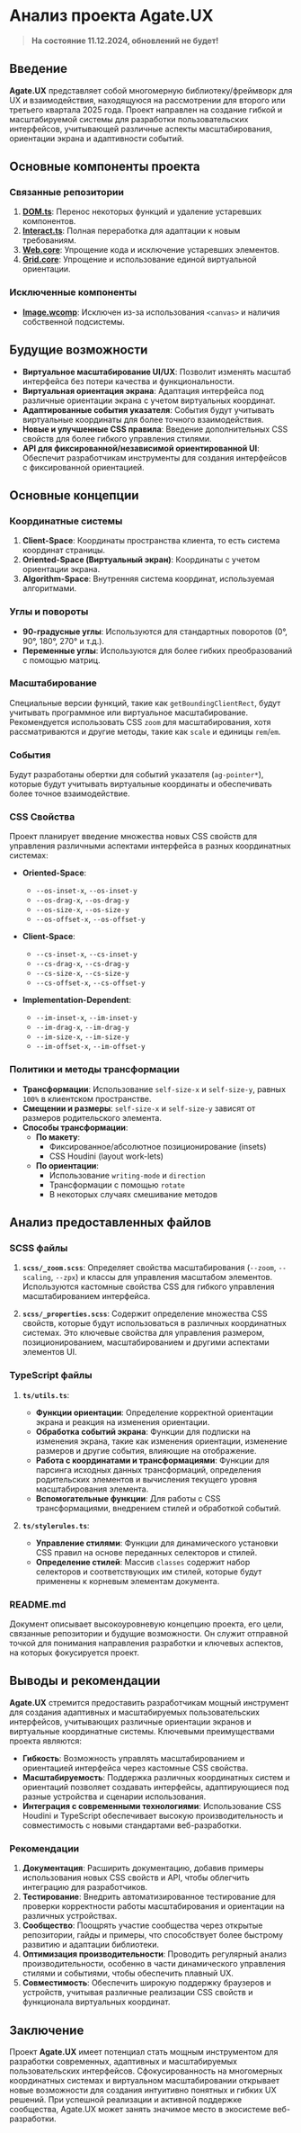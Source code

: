 # Анализ проекта **Agate.UX**

> **На состояние 11.12.2024, обновлений не будет!**

## Введение

**Agate.UX** представляет собой многомерную библиотеку/фреймворк для UX и взаимодействия, находящуюся на рассмотрении для второго или третьего квартала 2025 года. Проект направлен на создание гибкой и масштабируемой системы для разработки пользовательских интерфейсов, учитывающей различные аспекты масштабирования, ориентации экрана и адаптивности событий.

## Основные компоненты проекта

### Связанные репозитории

1. **[DOM.ts](https://github.com/unite-2-re/dom.ts)**: Перенос некоторых функций и удаление устаревших компонентов.
2. **[Interact.ts](https://github.com/unite-2-re/interact.ts)**: Полная переработка для адаптации к новым требованиям.
3. **[Web.core](https://github.com/unite-2-re/web.core)**: Упрощение кода и исключение устаревших элементов.
4. **[Grid.core](https://github.com/unite-2-re/grid.core)**: Упрощение и использование единой виртуальной ориентации.

### Исключенные компоненты

- **[Image.wcomp](https://github.com/unite-2-re/image.wcomp)**: Исключен из-за использования `<canvas>` и наличия собственной подсистемы.

## Будущие возможности

- **Виртуальное масштабирование UI/UX**: Позволит изменять масштаб интерфейса без потери качества и функциональности.
- **Виртуальная ориентация экрана**: Адаптация интерфейса под различные ориентации экрана с учетом виртуальных координат.
- **Адаптированные события указателя**: События будут учитывать виртуальные координаты для более точного взаимодействия.
- **Новые и улучшенные CSS правила**: Введение дополнительных CSS свойств для более гибкого управления стилями.
- **API для фиксированной/независимой ориентированной UI**: Обеспечит разработчикам инструменты для создания интерфейсов с фиксированной ориентацией.

## Основные концепции

### Координатные системы

1. **Client-Space**: Координаты пространства клиента, то есть система координат страницы.
2. **Oriented-Space (Виртуальный экран)**: Координаты с учетом ориентации экрана.
3. **Algorithm-Space**: Внутренняя система координат, используемая алгоритмами.

### Углы и повороты

- **90-градусные углы**: Используются для стандартных поворотов (0°, 90°, 180°, 270° и т.д.).
- **Переменные углы**: Используются для более гибких преобразований с помощью матриц.

### Масштабирование

Специальные версии функций, такие как `getBoundingClientRect`, будут учитывать программное или виртуальное масштабирование. Рекомендуется использовать CSS `zoom` для масштабирования, хотя рассматриваются и другие методы, такие как `scale` и единицы `rem`/`em`.

### События

Будут разработаны обертки для событий указателя (`ag-pointer*`), которые будут учитывать виртуальные координаты и обеспечивать более точное взаимодействие.

### CSS Свойства

Проект планирует введение множества новых CSS свойств для управления различными аспектами интерфейса в разных координатных системах:

- **Oriented-Space**:
  - `--os-inset-x`, `--os-inset-y`
  - `--os-drag-x`, `--os-drag-y`
  - `--os-size-x`, `--os-size-y`
  - `--os-offset-x`, `--os-offset-y`

- **Client-Space**:
  - `--cs-inset-x`, `--cs-inset-y`
  - `--cs-drag-x`, `--cs-drag-y`
  - `--cs-size-x`, `--cs-size-y`
  - `--cs-offset-x`, `--cs-offset-y`

- **Implementation-Dependent**:
  - `--im-inset-x`, `--im-inset-y`
  - `--im-drag-x`, `--im-drag-y`
  - `--im-size-x`, `--im-size-y`
  - `--im-offset-x`, `--im-offset-y`

### Политики и методы трансформации

- **Трансформации**: Использование `self-size-x` и `self-size-y`, равных `100%` в клиентском пространстве.
- **Смещении и размеры**: `self-size-x` и `self-size-y` зависят от размеров родительского элемента.
- **Способы трансформации**:
  - **По макету**:
    - Фиксированное/абсолютное позиционирование (insets)
    - CSS Houdini (layout work-lets)
  - **По ориентации**:
    - Использование `writing-mode` и `direction`
    - Трансформации с помощью `rotate`
    - В некоторых случаях смешивание методов

## Анализ предоставленных файлов

### SCSS файлы

1. **`scss/_zoom.scss`**: Определяет свойства масштабирования (`--zoom`, `--scaling`, `--zpx`) и классы для управления масштабом элементов. Используются кастомные свойства CSS для гибкого управления масштабированием интерфейса.

2. **`scss/_properties.scss`**: Содержит определение множества CSS свойств, которые будут использоваться в различных координатных системах. Это ключевые свойства для управления размером, позиционированием, масштабированием и другими аспектами элементов UI.

### TypeScript файлы

1. **`ts/utils.ts`**:
   - **Функции ориентации**: Определение корректной ориентации экрана и реакция на изменения ориентации.
   - **Обработка событий экрана**: Функции для подписки на изменения экрана, такие как изменения ориентации, изменение размеров и другие события, влияющие на отображение.
   - **Работа с координатами и трансформациями**: Функции для парсинга исходных данных трансформаций, определения родительских элементов и вычисления текущего уровня масштабирования элемента.
   - **Вспомогательные функции**: Для работы с CSS трансформациями, внедрением стилей и обработкой событий.

2. **`ts/stylerules.ts`**:
   - **Управление стилями**: Функции для динамического установки CSS правил на основе переданных селекторов и стилей.
   - **Определение стилей**: Массив `classes` содержит набор селекторов и соответствующих им стилей, которые будут применены к корневым элементам документа.

### README.md

Документ описывает высокоуровневую концепцию проекта, его цели, связанные репозитории и будущие возможности. Он служит отправной точкой для понимания направления разработки и ключевых аспектов, на которых фокусируется проект.

## Выводы и рекомендации

**Agate.UX** стремится предоставить разработчикам мощный инструмент для создания адаптивных и масштабируемых пользовательских интерфейсов, учитывающих различные ориентации экранов и виртуальные координатные системы. Ключевыми преимуществами проекта являются:

- **Гибкость**: Возможность управлять масштабированием и ориентацией интерфейса через кастомные CSS свойства.
- **Масштабируемость**: Поддержка различных координатных систем и ориентаций позволяет создавать интерфейсы, адаптирующиеся под разные устройства и сценарии использования.
- **Интеграция с современными технологиями**: Использование CSS Houdini и TypeScript обеспечивает высокую производительность и совместимость с новыми стандартами веб-разработки.

### Рекомендации

1. **Документация**: Расширить документацию, добавив примеры использования новых CSS свойств и API, чтобы облегчить интеграцию для разработчиков.
2. **Тестирование**: Внедрить автоматизированное тестирование для проверки корректности работы масштабирования и ориентации на различных устройствах.
3. **Сообщество**: Поощрять участие сообщества через открытые репозитории, гайды и примеры, что способствует более быстрому развитию и адаптации библиотеки.
4. **Оптимизация производительности**: Проводить регулярный анализ производительности, особенно в части динамического управления стилями и событиями, чтобы обеспечить плавный UX.
5. **Совместимость**: Обеспечить широкую поддержку браузеров и устройств, учитывая различные реализации CSS свойств и функционала виртуальных координат.

## Заключение

Проект **Agate.UX** имеет потенциал стать мощным инструментом для разработки современных, адаптивных и масштабируемых пользовательских интерфейсов. Сфокусированность на многомерных координатных системах и виртуальном масштабировании открывает новые возможности для создания интуитивно понятных и гибких UX решений. При успешной реализации и активной поддержке сообщества, Agate.UX может занять значимое место в экосистеме веб-разработки.
